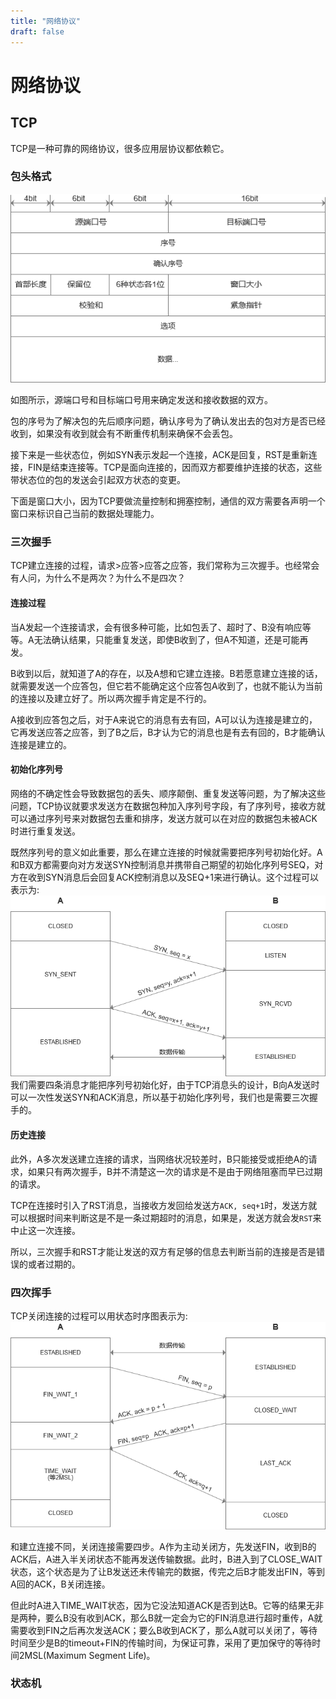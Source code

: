 ```yaml
---
title: "网络协议"
draft: false
---
```


# 网络协议

TCP
-------

TCP是一种可靠的网络协议，很多应用层协议都依赖它。

### 包头格式
![tcp](./images/tcp_package.png)

如图所示，源端口号和目标端口号用来确定发送和接收数据的双方。

包的序号为了解决包的先后顺序问题，确认序号为了确认发出去的包对方是否已经收到，如果没有收到就会有不断重传机制来确保不会丢包。

接下来是一些状态位，例如SYN表示发起一个连接，ACK是回复，RST是重新连接，FIN是结束连接等。TCP是面向连接的，因而双方都要维护连接的状态，这些带状态位的包的发送会引起双方状态的变更。

下面是窗口大小，因为TCP要做流量控制和拥塞控制，通信的双方需要各声明一个窗口来标识自己当前的数据处理能力。

### 三次握手
TCP建立连接的过程，请求>应答>应答之应答，我们常称为三次握手。也经常会有人问，为什么不是两次？为什么不是四次？

#### 连接过程
当A发起一个连接请求，会有很多种可能，比如包丢了、超时了、B没有响应等等。A无法确认结果，只能重复发送，即使B收到了，但A不知道，还是可能再发。

B收到以后，就知道了A的存在，以及A想和它建立连接。B若愿意建立连接的话，就需要发送一个应答包，但它若不能确定这个应答包A收到了，也就不能认为当前的连接以及建立好了。所以两次握手肯定是不行的。

A接收到应答包之后，对于A来说它的消息有去有回，A可以认为连接是建立的，它再发送应答之应答，到了B之后，B才认为它的消息也是有去有回的，B才能确认连接是建立的。

#### 初始化序列号
网络的不确定性会导致数据包的丢失、顺序颠倒、重复发送等问题，为了解决这些问题，TCP协议就要求发送方在数据包种加入序列号字段，有了序列号，接收方就可以通过序列号来对数据包去重和排序，发送方就可以在对应的数据包未被ACK时进行重复发送。

既然序列号的意义如此重要，那么在建立连接的时候就需要把序列号初始化好。A和B双方都需要向对方发送SYN控制消息并携带自己期望的初始化序列号SEQ，对方在收到SYN消息后会回复ACK控制消息以及SEQ+1来进行确认。这个过程可以表示为:
![handshake](./images/3_handshake.png)
我们需要四条消息才能把序列号初始化好，由于TCP消息头的设计，B向A发送时可以一次性发送SYN和ACK消息，所以基于初始化序列号，我们也是需要三次握手的。

#### 历史连接
此外，A多次发送建立连接的请求，当网络状况较差时，B只能接受或拒绝A的请求，如果只有两次握手，B并不清楚这一次的请求是不是由于网络阻塞而早已过期的请求。

TCP在连接时引入了RST消息，当接收方发回给发送方`ACK, seq+1`时，发送方就可以根据时间来判断这是不是一条过期超时的消息，如果是，发送方就会发`RST`来中止这一次连接。

所以，三次握手和RST才能让发送的双方有足够的信息去判断当前的连接是否是错误的或者过期的。

### 四次挥手
TCP关闭连接的过程可以用状态时序图表示为:
![handshake](./images/4_handwave.png)

和建立连接不同，关闭连接需要四步。A作为主动关闭方，先发送FIN，收到B的ACK后，A进入半关闭状态不能再发送传输数据。此时，B进入到了CLOSE_WAIT状态，这个状态是为了让B发送还未传输完的数据，传完之后B才能发出FIN，等到A回的ACK，B关闭连接。

但此时A进入TIME_WAIT状态，因为它没法知道ACK是否到达B。它等的结果无非是两种，要么B没有收到ACK，那么B就一定会为它的FIN消息进行超时重传，A就需要收到FIN之后再次发送ACK；要么B收到ACK了，那么A就可以关闭了，等待时间至少是B的timeout+FIN的传输时间，为保证可靠，采用了更加保守的等待时间2MSL(Maximum Segment Life)。

### 状态机